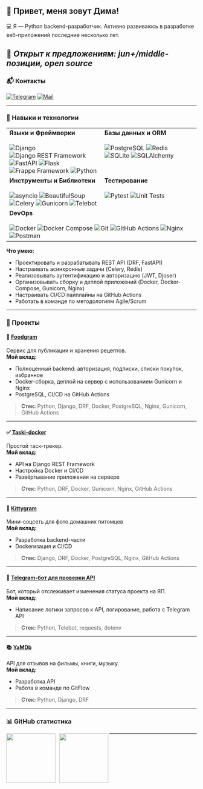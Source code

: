 ## 👋 Привет, меня зовут Дима!

💻 Я — Python backend-разработчик. Активно развиваюсь в разработке веб-приложений последние несколько лет.

📢 ***Открыт к предложениям: jun+/middle-позиции, open source***
---

### 📬 Контакты

[![Telegram](https://img.shields.io/badge/Telegram-blue?logo=telegram&logoColor=white)](https://t.me/Dim_0_n)
[![Mail](https://img.shields.io/badge/Email-red?logo=gmail&logoColor=white)](mailto:D.Nikolaev94@mail.ru)
<!-- [📄 Резюме](https://ссылка_на_резюме) — если появится -->

---

### 🧰 Навыки и технологии

<table>
  <tr>
    <td valign="top" width="49%">
      <strong>Языки и Фреймворки</strong><br><br>
      <img src="https://img.shields.io/badge/Django-092E20?logo=django&logoColor=white" alt="Django"/>
      <img src="https://img.shields.io/badge/DRF-A30000?logo=django&logoColor=white" alt="Django REST Framework"/>
      <img src="https://img.shields.io/badge/FastAPI-009688?logo=fastapi&logoColor=white" alt="FastAPI"/>
      <img src="https://img.shields.io/badge/Flask-000000?logo=flask&logoColor=white" alt="Flask"/>
      <img src="https://img.shields.io/badge/Frappe-0089FF?logo=frappe&logoColor=white" alt="Frappe Framework"/>
      <img src="https://img.shields.io/badge/Python-3776AB?logo=python&logoColor=white" alt="Python"/>
    </td>
    <td valign="top" width="49%">
      <strong>Базы данных и ORM</strong><br><br>
      <img src="https://img.shields.io/badge/PostgreSQL-4169E1?logo=postgresql&logoColor=white" alt="PostgreSQL"/>
      <img src="https://img.shields.io/badge/Redis-DC382D?logo=redis&logoColor=white" alt="Redis"/>
      <img src="https://img.shields.io/badge/SQLite-003B57?logo=sqlite&logoColor=white" alt="SQLite"/>
      <img src="https://img.shields.io/badge/SQLAlchemy-D71F00?logo=sqlalchemy&logoColor=white" alt="SQLAlchemy"/>
    </td>
  </tr>
  <tr>
    <td valign="top" width="49%">
      <strong>Инструменты и Библиотеки</strong><br><br>
      <img src="https://img.shields.io/badge/asyncio-3776AB?logo=python&logoColor=white" alt="asyncio"/>
      <img src="https://img.shields.io/badge/BeautifulSoup-4C7B5A?logo=beautiful-soup&logoColor=white" alt="BeautifulSoup"/>
      <img src="https://img.shields.io/badge/Celery-37814A?logo=celery&logoColor=white" alt="Celery"/>
      <img src="https://img.shields.io/badge/Gunicorn-499848?logo=gunicorn&logoColor=white" alt="Gunicorn"/>
      <img src="https://img.shields.io/badge/Telebot-2AABEE?logo=telegram&logoColor=white" alt="Telebot"/>
    </td>
    <td valign="top" width="49%">
      <strong>Тестирование</strong><br><br>
      <img src="https://img.shields.io/badge/Pytest-0A9B71?logo=pytest&logoColor=white" alt="Pytest"/>
      <img src="https://img.shields.io/badge/Unit%20Tests-2496ED" alt="Unit Tests"/>
    </td>
  </tr>
  <tr>
    <td valign="top" colspan="2">
      <strong>DevOps</strong><br><br>
      <img src="https://img.shields.io/badge/Docker-2496ED?logo=docker&logoColor=white" alt="Docker"/>
      <img src="https://img.shields.io/badge/Docker%20Compose-2496ED?logo=docker&logoColor=white" alt="Docker Compose"/>
      <img src="https://img.shields.io/badge/Git-F05032?logo=git&logoColor=white" alt="Git"/>
      <img src="https://img.shields.io/badge/GitHub%20Actions-2088FF?logo=githubactions&logoColor=white" alt="GitHub Actions"/>
      <img src="https://img.shields.io/badge/Nginx-269539?logo=nginx&logoColor=white" alt="Nginx"/>
      <img src="https://img.shields.io/badge/Postman-FF6C37?logo=postman&logoColor=white" alt="Postman"/>
    </td>
  </tr>
</table>

**Что умею:**
- Проектировать и разрабатывать REST API (DRF, FastAPI)
- Настраивать асинхронные задачи (Celery, Redis)
- Реализовывать аутентификацию и авторизацию (JWT, Djoser)
- Организовывать сборку и деплой приложений (Docker, Docker-Compose, Gunicorn, Nginx)
- Настраивать CI/CD пайплайны на GitHub Actions
- Работать в команде по методологиям Agile/Scrum

---

### 🚀 Проекты

#### 🥗 [Foodgram](https://github.com/MrFR0D0/foodgram.git)
Сервис для публикации и хранения рецептов.  
**Мой вклад:**
- Полноценный backend: авторизация, подписки, списки покупок, избранное
- Docker-сборка, деплой на сервер с использованием Gunicorn и Nginx
- PostgreSQL, CI/CD на GitHub Actions

> **Стек:** Python, Django, DRF, Docker, PostgreSQL, Nginx, Gunicorn, GitHub Actions

---

#### ✅ [Taski-docker](https://github.com/MrFR0D0/taski-docker.git)  
Простой таск-трекер.  
**Мой вклад:**
- API на Django REST Framework
- Настройка Docker и CI/CD
- Развёртывание приложения на сервере

> **Стек:** Python, DRF, Docker, Gunicorn, Nginx, GitHub Actions

---

#### 🐾 [Kittygram](https://github.com/MrFR0D0/kittygram_final)  
Мини-соцсеть для фото домашних питомцев  
**Мой вклад:**
- Разработка backend-части
- Dockerизация и CI/CD

> **Стек:** Django, DRF, Docker, PostgreSQL, Nginx, GitHub Actions

---

#### 🤖 [Telegram-бот для проверки API](https://github.com/MrFR0D0/homework_bot.git)  
Бот, который отслеживает изменения статуса проекта на ЯП.  
**Мой вклад:**  
- Написание логики запросов к API, логирование, работа с Telegram API

> **Стек:** Python, Telebot, requests, dotenv

---

#### 📚 [YaMDb](https://github.com/MrFR0D0/api_yamdb.git)  
API для отзывов на фильмы, книги, музыку.  
**Мой вклад:**
- Разработка API
- Работа в команде по GitFlow

> **Стек:** Python, Django, DRF

---

### 📊 GitHub статистика

<a href="https://github-readme-stats.vercel.app/api?username=MrFR0D0&hide=contribs&show_icons=true">
  <img  align="left" height="130" style="margin-right: 10px" src="https://github-readme-stats.vercel.app/api?username=MrFR0D0&hide=contribs&show_icons=true" />
</a>
<a href="https://github-readme-stats.vercel.app/api/top-langs/?username=MrFR0D0&layout=compact">
  <img align="left" height="130" src="https://github-readme-stats.vercel.app/api/top-langs/?username=MrFR0D0&layout=compact" />
</a>

---
